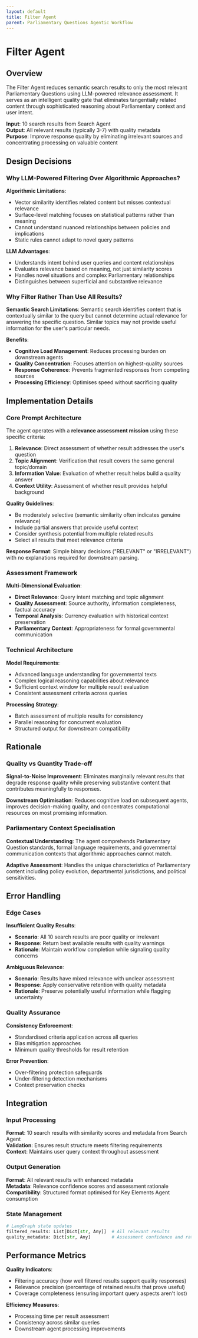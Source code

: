 ```yaml
---
layout: default
title: Filter Agent
parent: Parliamentary Questions Agentic Workflow
---
```


# Filter Agent

## Overview

The Filter Agent reduces semantic search results to only the most relevant Parliamentary Questions using LLM-powered relevance assessment. It serves as an intelligent quality gate that eliminates tangentially related content through sophisticated reasoning about Parliamentary context and user intent.

**Input**: 10 search results from Search Agent  
**Output**: All relevant results (typically 3-7) with quality metadata  
**Purpose**: Improve response quality by eliminating irrelevant sources and concentrating processing on valuable content

## Design Decisions

### Why LLM-Powered Filtering Over Algorithmic Approaches?

**Algorithmic Limitations**:
- Vector similarity identifies related content but misses contextual relevance
- Surface-level matching focuses on statistical patterns rather than meaning
- Cannot understand nuanced relationships between policies and implications
- Static rules cannot adapt to novel query patterns

**LLM Advantages**:
- Understands intent behind user queries and content relationships
- Evaluates relevance based on meaning, not just similarity scores
- Handles novel situations and complex Parliamentary relationships
- Distinguishes between superficial and substantive relevance

### Why Filter Rather Than Use All Results?

**Semantic Search Limitations**: Semantic search identifies content that is contextually similar to the query but cannot determine actual relevance for answering the specific question. Similar topics may not provide useful information for the user's particular needs.

**Benefits**:
- **Cognitive Load Management**: Reduces processing burden on downstream agents
- **Quality Concentration**: Focuses attention on highest-quality sources  
- **Response Coherence**: Prevents fragmented responses from competing sources
- **Processing Efficiency**: Optimises speed without sacrificing quality

## Implementation Details

### Core Prompt Architecture

The agent operates with a **relevance assessment mission** using these specific criteria:

1. **Relevance**: Direct assessment of whether result addresses the user's question
2. **Topic Alignment**: Verification that result covers the same general topic/domain  
3. **Information Value**: Evaluation of whether result helps build a quality answer
4. **Context Utility**: Assessment of whether result provides helpful background

**Quality Guidelines**:
- Be moderately selective (semantic similarity often indicates genuine relevance)
- Include partial answers that provide useful context
- Consider synthesis potential from multiple related results
- Select all results that meet relevance criteria

**Response Format**: Simple binary decisions ("RELEVANT" or "IRRELEVANT") with no explanations required for downstream parsing.

### Assessment Framework

**Multi-Dimensional Evaluation**:
- **Direct Relevance**: Query intent matching and topic alignment
- **Quality Assessment**: Source authority, information completeness, factual accuracy
- **Temporal Analysis**: Currency evaluation with historical context preservation
- **Parliamentary Context**: Appropriateness for formal governmental communication



### Technical Architecture

**Model Requirements**:
- Advanced language understanding for governmental texts
- Complex logical reasoning capabilities about relevance
- Sufficient context window for multiple result evaluation
- Consistent assessment criteria across queries

**Processing Strategy**:
- Batch assessment of multiple results for consistency
- Parallel reasoning for concurrent evaluation
- Structured output for downstream compatibility

## Rationale

### Quality vs Quantity Trade-off

**Signal-to-Noise Improvement**: Eliminates marginally relevant results that degrade response quality while preserving substantive content that contributes meaningfully to responses.

**Downstream Optimisation**: Reduces cognitive load on subsequent agents, improves decision-making quality, and concentrates computational resources on most promising information.

### Parliamentary Context Specialisation

**Contextual Understanding**: The agent comprehends Parliamentary Question standards, formal language requirements, and governmental communication contexts that algorithmic approaches cannot match.

**Adaptive Assessment**: Handles the unique characteristics of Parliamentary content including policy evolution, departmental jurisdictions, and political sensitivities.

## Error Handling

### Edge Cases

**Insufficient Quality Results**:
- **Scenario**: All 10 search results are poor quality or irrelevant
- **Response**: Return best available results with quality warnings
- **Rationale**: Maintain workflow completion while signaling quality concerns

**Ambiguous Relevance**:
- **Scenario**: Results have mixed relevance with unclear assessment
- **Response**: Apply conservative retention with quality metadata
- **Rationale**: Preserve potentially useful information while flagging uncertainty

### Quality Assurance

**Consistency Enforcement**:
- Standardised criteria application across all queries
- Bias mitigation approaches
- Minimum quality thresholds for result retention

**Error Prevention**:
- Over-filtering protection safeguards
- Under-filtering detection mechanisms
- Context preservation checks

## Integration

### Input Processing
**Format**: 10 search results with similarity scores and metadata from Search Agent  
**Validation**: Ensures result structure meets filtering requirements  
**Context**: Maintains user query context throughout assessment

### Output Generation
**Format**: All relevant results with enhanced metadata  
**Metadata**: Relevance confidence scores and assessment rationale  
**Compatibility**: Structured format optimised for Key Elements Agent consumption

### State Management
```python
# LangGraph state updates
filtered_results: List[Dict[str, Any]]  # All relevant results
quality_metadata: Dict[str, Any]        # Assessment confidence and rationale
```

## Performance Metrics

**Quality Indicators**:
- Filtering accuracy (how well filtered results support quality responses)
- Relevance precision (percentage of retained results that prove useful)
- Coverage completeness (ensuring important query aspects aren't lost)

**Efficiency Measures**:
- Processing time per result assessment
- Consistency across similar queries
- Downstream agent processing improvements 